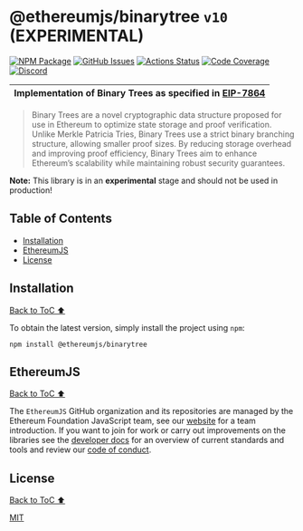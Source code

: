 # @ethereumjs/binarytree `v10` (EXPERIMENTAL)

[![NPM Package][binarytree-npm-badge]][binarytree-npm-link]
[![GitHub Issues][binarytree-issues-badge]][binarytree-issues-link]
[![Actions Status][binarytree-actions-badge]][binarytree-actions-link]
[![Code Coverage][binarytree-coverage-badge]][binarytree-coverage-link]
[![Discord][discord-badge]][discord-link]

| Implementation of Binary Trees as specified in [EIP-7864](https://eips.ethereum.org/EIPS/eip-7864) |
| --------------------------------------------------------------------------------------------------------------------------------------------------- |

> Binary Trees are a novel cryptographic data structure proposed for use in Ethereum to optimize state storage and proof verification. Unlike Merkle Patricia Tries, Binary Trees use a strict binary branching structure, allowing smaller proof sizes. By reducing storage overhead and improving proof efficiency, Binary Trees aim to enhance Ethereum’s scalability while maintaining robust security guarantees.

**Note:** This library is in an **experimental** stage and should not be used in production!

## Table of Contents

- [Installation](#installation)
- [EthereumJS](#ethereumjs)
- [License](#license)

## Installation

[Back to ToC ⬆](#table-of-contents)

To obtain the latest version, simply install the project using `npm`:

```shell
npm install @ethereumjs/binarytree
```
## EthereumJS

[Back to ToC ⬆](#table-of-contents)

The `EthereumJS` GitHub organization and its repositories are managed by the Ethereum Foundation JavaScript team, see our [website](https://ethereumjs.github.io/) for a team introduction. If you want to join for work or carry out improvements on the libraries see the [developer docs](../../DEVELOPER.md) for an overview of current standards and tools and review our [code of conduct](../../CODE_OF_CONDUCT.md).

## License

[Back to ToC ⬆](#table-of-contents)

[MIT](https://opensource.org/licenses/MIT)

[discord-badge]: https://img.shields.io/static/v1?logo=discord&label=discord&message=Join&color=blue
[discord-link]: https://discord.gg/TNwARpR
[binarytree-npm-badge]: https://img.shields.io/npm/v/@ethereumjs/binarytree.svg
[binarytree-npm-link]: https://www.npmjs.com/package/@ethereumjs/binarytree
[binarytree-issues-badge]: https://img.shields.io/github/issues/ethereumjs/ethereumjs-monorepo/package:%20binarytree?label=issues
[binarytree-issues-link]: https://github.com/ethereumjs/ethereumjs-monorepo/issues?q=is%3Aopen+is%3Aissue+label%3A"package%3A+binarytree"
[binarytree-actions-badge]: https://github.com/ethereumjs/ethereumjs-monorepo/workflows/binarytree/badge.svg
[binarytree-actions-link]: https://github.com/ethereumjs/ethereumjs-monorepo/actions?query=workflow%3A%22binarytree%22
[binarytree-coverage-badge]: https://codecov.io/gh/ethereumjs/ethereumjs-monorepo/branch/master/graph/badge.svg?flag=binarytree
[binarytree-coverage-link]: https://codecov.io/gh/ethereumjs/ethereumjs-monorepo/tree/master/packages/binarytree
